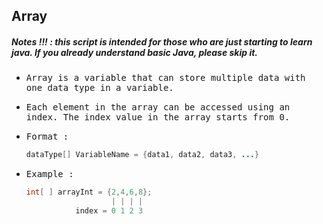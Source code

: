 ## Array
##### Notes !!! : this script is intended for those who are just starting to learn java. If you already understand basic Java, please skip it.

- <samp>Array is a variable that can store multiple data with one data type in a variable.</samp>

- <samp>Each element in the array can be accessed using an index. The index value in the array starts from 0.</samp>

- <samp>Format :</samp>

  ```java
  dataType[] VariableName = {data1, data2, data3, ...}
  ```
  
- <samp>Example :</samp>

  ```java
  int[ ] arrayInt = {2,4,6,8};
                     | | | |
             index = 0 1 2 3
 ```







